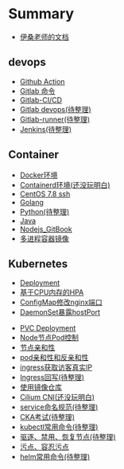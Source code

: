 # Summary

* [伊桑老师的文档](README.md)

## devops

* [Github Action](./devops/github_action.md)
* [Gitlab 命令](./devops/gitlab.md)
* [Gitlab-CI/CD](./devops/gitlab_cicd.md)
* [Gitlab devops(待整理)](./devops/gitlab_devops.md)
* [Gitlab-runner(待整理)](./devops/gitlab_runner.md)
* [Jenkins(待整理)](./devops/jenkins.md)
<!-- * [Harbor]() -->
<!-- * [kubesphere]() -->
<!-- * [openshift]() -->

## Container

* [Docker环境](./container/install_docker.md)
* [Containerd环境(还没玩明白)](./container/containerd.md)
* [CentOS 7.8 ssh](./container/centos_7.8_ssh.md)
* [Golang](./container/golang.md)
* [Python(待整理)](./container/python.md)
* [Java](./container/java.md)
* [Nodejs_GitBook](./container/nodejs_gitbook.md)
* [多进程容器镜像](./container/multi_process.md)

## Kubernetes

* [Deployment](./kubernetes/deployment.md)
* [基于CPU内存的HPA](./kubernetes/hpa_cpu_mem.md)
* [ConfigMap修改nginx端口](./kubernetes/deployment_configmap.md)
* [DaemonSet暴露hostPort](./kubernetes/hostport_daemonset.md)
<!-- * [subPathExpr变量引用]() -->
* [PVC Deployment](./kubernetes/pvc_deployment.md)
* [Node节点Pod控制](./kubernetes/kubelet_maxpod.md)
* [节点亲和性](./kubernetes/node_affinity.md)
* [pod亲和性和反亲和性](./kubernetes/pod_affinity.md)
* [ingress获取访客真实IP](./kubernetes/ingress_realip.md)
* [Ingress回写(待整理)](./kubernetes/ingress_rewrite.md)
* [使用镜像仓库](./kubernetes/secret_docker_registry.md)
* [Cilium CNI(还没玩明白)](./kubernetes/cilium-ebpf.md)
* [service命名规范(待整理)](./kubernetes/service_standard.md)
* [CKA考试(待整理)](./kubernetes/cka.md)
* [kubectl常用命令(待整理)](./kubernetes/kubectl_common.md)
* [驱逐、禁用、恢复节点(待整理)](./kubernetes/drain_cordon.md)
* [污点、容忍污点](./kubernetes/taints_tolerations.md)
* [helm常用命令(待整理)](./kubernetes/helm.md)

